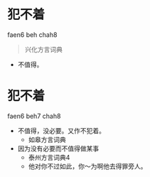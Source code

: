 # 犯不着
faen6 beh chah8
> 兴化方言词典
- 不值得。

# 犯不着
faen6 beh7 chah8
+ 不值得，没必要。又作不犯着。
  * 如皋方言词典
+ 因为没有必要而不值得做某事
  * 泰州方言词典4
  - 他对你不过如此，你～为啊他去得罪旁人。
